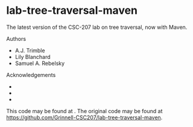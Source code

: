 # lab-tree-traversal-maven

The latest version of the CSC-207 lab on tree traversal, now with Maven.

Authors

* A.J. Trimble
* Lily Blanchard
* Samuel A. Rebelsky

Acknowledgements

*
*
*

This code may be found at <URL>. The original code may be found at <https://github.com/Grinnell-CSC207/lab-tree-traversal-maven>.
